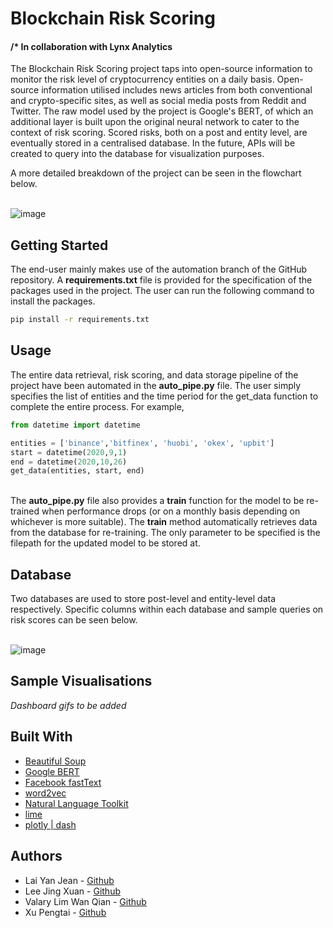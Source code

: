# Blockchain Risk Scoring
#### /* In collaboration with Lynx Analytics 

The Blockchain Risk Scoring project taps into open-source information to monitor the risk level of cryptocurrency entities on a daily basis. Open-source information utilised includes news articles from both conventional and crypto-specific sites, as well as social media posts from Reddit and Twitter.  The raw model used by the project is Google's BERT, of which an additional layer is built upon the original neural network to cater to the context of risk scoring. Scored risks, both on a post and entity level, are eventually stored in a centralised database. In the future,  APIs will be created to query into the database for visualization purposes.

A more detailed breakdown of the project can be seen in the flowchart below.

  <br/>![image](https://i.postimg.cc/1X6LxnND/Screenshot-2020-11-01-at-1-34-31-PM.png)<br/>


## Getting Started

The end-user mainly makes use of the automation branch of the GitHub repository. A **requirements.txt** file is provided for the specification of the packages used in the project. The user can run the following command to install the packages.

```bash
pip install -r requirements.txt
```

## Usage

The entire data retrieval, risk scoring, and data storage pipeline of the project have been automated in the **auto_pipe.py** file. The user simply specifies the list of entities and the time period for the get_data function to complete the entire process.  For example,

```python
from datetime import datetime

entities = ['binance','bitfinex', 'huobi', 'okex', 'upbit']
start = datetime(2020,9,1)
end = datetime(2020,10,26)
get_data(entities, start, end)
```
<br/>The **auto_pipe.py** file also provides a **train** function for the model to be re-trained when performance drops (or on a monthly basis depending on whichever is more suitable).  The **train** method automatically retrieves data from the database for re-training. The only parameter to be specified is the filepath for the updated model to be stored at. 


## Database

Two databases are used to store post-level and entity-level data respectively. Specific columns within each database and sample queries on risk scores can be seen below.

  <br/>![image](https://i.postimg.cc/3WQW7vfh/Screenshot-2020-11-01-at-2-21-36-PM.png)<br/>



## Sample Visualisations

*Dashboard gifs to be added*


## Built With
- [Beautiful Soup](https://www.crummy.com/software/BeautifulSoup/bs4/doc/) 
- [Google BERT](https://github.com/google-research/bert)
- [Facebook fastText](https://fasttext.cc) 
- [word2vec](https://code.google.com/archive/p/word2vec/)
- [Natural Language Toolkit](https://www.nltk.org) 
- [lime](https://github.com/marcotcr/lime)
- [plotly | dash](https://dash.plotly.com)


## Authors
- Lai Yan Jean -  [Github](https://github.com/laiyanjean)
- Lee Jing Xuan - [Github](https://github.com/leejx9)
- Valary Lim Wan Qian - [Github](https://github.com/ValaryLim)
- Xu Pengtai - [Github](https://github.com/Pengtai9928)

